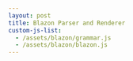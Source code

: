 ```yaml
---
layout: post
title: Blazon Parser and Renderer
custom-js-list:
  - /assets/blazon/grammar.js
  - /assets/blazon/blazon.js
---
```

